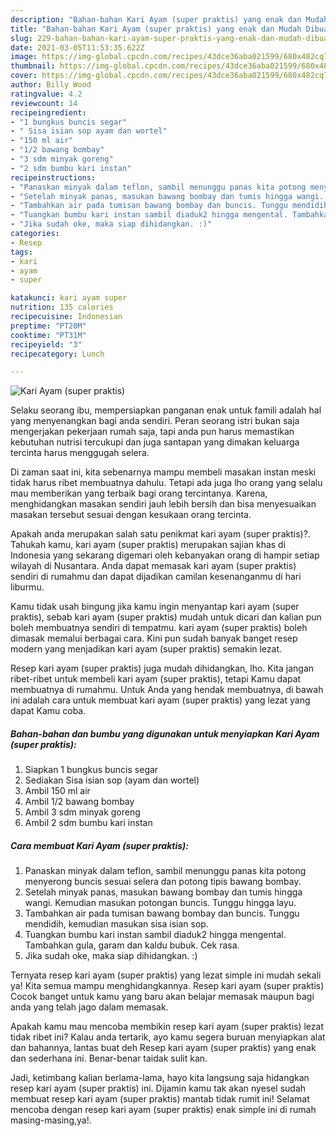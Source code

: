 ```yaml
---
description: "Bahan-bahan Kari Ayam (super praktis) yang enak dan Mudah Dibuat"
title: "Bahan-bahan Kari Ayam (super praktis) yang enak dan Mudah Dibuat"
slug: 229-bahan-bahan-kari-ayam-super-praktis-yang-enak-dan-mudah-dibuat
date: 2021-03-05T11:53:35.622Z
image: https://img-global.cpcdn.com/recipes/43dce36aba021599/680x482cq70/kari-ayam-super-praktis-foto-resep-utama.jpg
thumbnail: https://img-global.cpcdn.com/recipes/43dce36aba021599/680x482cq70/kari-ayam-super-praktis-foto-resep-utama.jpg
cover: https://img-global.cpcdn.com/recipes/43dce36aba021599/680x482cq70/kari-ayam-super-praktis-foto-resep-utama.jpg
author: Billy Wood
ratingvalue: 4.2
reviewcount: 14
recipeingredient:
- "1 bungkus buncis segar"
- " Sisa isian sop ayam dan wortel"
- "150 ml air"
- "1/2 bawang bombay"
- "3 sdm minyak goreng"
- "2 sdm bumbu kari instan"
recipeinstructions:
- "Panaskan minyak dalam teflon, sambil menunggu panas kita potong menyerong buncis sesuai selera dan potong tipis bawang bombay."
- "Setelah minyak panas, masukan bawang bombay dan tumis hingga wangi. Kemudian masukan potongan buncis. Tunggu hingga layu."
- "Tambahkan air pada tumisan bawang bombay dan buncis. Tunggu mendidih, kemudian masukan sisa isian sop."
- "Tuangkan bumbu kari instan sambil diaduk2 hingga mengental. Tambahkan gula, garam dan kaldu bubuk. Cek rasa."
- "Jika sudah oke, maka siap dihidangkan. :)"
categories:
- Resep
tags:
- kari
- ayam
- super

katakunci: kari ayam super 
nutrition: 135 calories
recipecuisine: Indonesian
preptime: "PT20M"
cooktime: "PT31M"
recipeyield: "3"
recipecategory: Lunch

---
```



![Kari Ayam (super praktis)](https://img-global.cpcdn.com/recipes/43dce36aba021599/680x482cq70/kari-ayam-super-praktis-foto-resep-utama.jpg)

Selaku seorang ibu, mempersiapkan panganan enak untuk famili adalah hal yang menyenangkan bagi anda sendiri. Peran seorang istri bukan saja mengerjakan pekerjaan rumah saja, tapi anda pun harus memastikan kebutuhan nutrisi tercukupi dan juga santapan yang dimakan keluarga tercinta harus menggugah selera.

Di zaman  saat ini, kita sebenarnya mampu membeli masakan instan meski tidak harus ribet membuatnya dahulu. Tetapi ada juga lho orang yang selalu mau memberikan yang terbaik bagi orang tercintanya. Karena, menghidangkan masakan sendiri jauh lebih bersih dan bisa menyesuaikan masakan tersebut sesuai dengan kesukaan orang tercinta. 



Apakah anda merupakan salah satu penikmat kari ayam (super praktis)?. Tahukah kamu, kari ayam (super praktis) merupakan sajian khas di Indonesia yang sekarang digemari oleh kebanyakan orang di hampir setiap wilayah di Nusantara. Anda dapat memasak kari ayam (super praktis) sendiri di rumahmu dan dapat dijadikan camilan kesenanganmu di hari liburmu.

Kamu tidak usah bingung jika kamu ingin menyantap kari ayam (super praktis), sebab kari ayam (super praktis) mudah untuk dicari dan kalian pun boleh membuatnya sendiri di tempatmu. kari ayam (super praktis) boleh dimasak memalui berbagai cara. Kini pun sudah banyak banget resep modern yang menjadikan kari ayam (super praktis) semakin lezat.

Resep kari ayam (super praktis) juga mudah dihidangkan, lho. Kita jangan ribet-ribet untuk membeli kari ayam (super praktis), tetapi Kamu dapat membuatnya di rumahmu. Untuk Anda yang hendak membuatnya, di bawah ini adalah cara untuk membuat kari ayam (super praktis) yang lezat yang dapat Kamu coba.

<!--inarticleads1-->

##### Bahan-bahan dan bumbu yang digunakan untuk menyiapkan Kari Ayam (super praktis):

1. Siapkan 1 bungkus buncis segar
1. Sediakan  Sisa isian sop (ayam dan wortel)
1. Ambil 150 ml air
1. Ambil 1/2 bawang bombay
1. Ambil 3 sdm minyak goreng
1. Ambil 2 sdm bumbu kari instan




<!--inarticleads2-->

##### Cara membuat Kari Ayam (super praktis):

1. Panaskan minyak dalam teflon, sambil menunggu panas kita potong menyerong buncis sesuai selera dan potong tipis bawang bombay.
1. Setelah minyak panas, masukan bawang bombay dan tumis hingga wangi. Kemudian masukan potongan buncis. Tunggu hingga layu.
1. Tambahkan air pada tumisan bawang bombay dan buncis. Tunggu mendidih, kemudian masukan sisa isian sop.
1. Tuangkan bumbu kari instan sambil diaduk2 hingga mengental. Tambahkan gula, garam dan kaldu bubuk. Cek rasa.
1. Jika sudah oke, maka siap dihidangkan. :)




Ternyata resep kari ayam (super praktis) yang lezat simple ini mudah sekali ya! Kita semua mampu menghidangkannya. Resep kari ayam (super praktis) Cocok banget untuk kamu yang baru akan belajar memasak maupun bagi anda yang telah jago dalam memasak.

Apakah kamu mau mencoba membikin resep kari ayam (super praktis) lezat tidak ribet ini? Kalau anda tertarik, ayo kamu segera buruan menyiapkan alat dan bahannya, lantas buat deh Resep kari ayam (super praktis) yang enak dan sederhana ini. Benar-benar taidak sulit kan. 

Jadi, ketimbang kalian berlama-lama, hayo kita langsung saja hidangkan resep kari ayam (super praktis) ini. Dijamin kamu tak akan nyesel sudah membuat resep kari ayam (super praktis) mantab tidak rumit ini! Selamat mencoba dengan resep kari ayam (super praktis) enak simple ini di rumah masing-masing,ya!.

